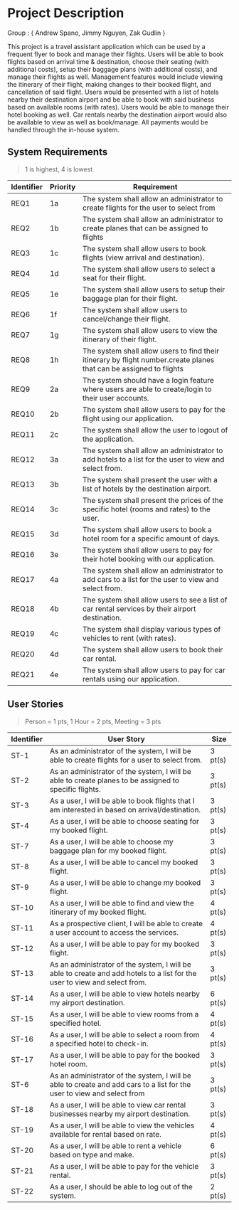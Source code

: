 # Project Description

Group : { Andrew Spano, Jimmy Nguyen, Zak Gudlin }

This project is a travel assistant application which can be used by a frequent flyer to book and manage their flights. 
Users will be able to book flights based on arrival time & destination, choose their seating (with additional costs),
setup their baggage plans (with additional costs), and manage their flights as well. Management features would 
include viewing the itinerary of their flight, making changes to their booked flight, and cancellation of 
said flight. Users would be presented with a list of hotels nearby their destination airport and be able to
book with said business based on available rooms (with rates). Users would be able to manage their hotel booking
as well. Car rentals nearby the destination airport would also be available to view as well as book/manage. 
All payments would be handled through the in-house system.

## System Requirements
> 1 is highest, 4 is lowest

Identifier | Priority | Requirement
---------- | ---------| -----------
REQ1       |    1a    | The system shall allow an administrator to create flights for the user to select from
REQ2       |    1b    | The system shall allow an administrator to create planes that can be assigned to flights
REQ3       |    1c    | The system shall allow users to book flights (view arrival and destination).  
REQ4       |    1d    | The system shall allow users to select a seat for their flight.
REQ5       |    1e    | The system shall allow users to setup their baggage plan for their flight.
REQ6       |    1f    | The system shall allow users to cancel/change their flight.
REQ7       |    1g    | The system shall allow users to view the itinerary of their flight.
REQ8       |    1h    | The system shall allow users to find their itinerary by flight number.create planes that can be assigned to flights
REQ9       |    2a    | The system should have a login feature where users are able to create/login to their user accounts.
REQ10      |    2b    | The system shall allow users to pay for the flight using our application.
REQ11      |    2c    | The system shall allow the user to logout of the application.
REQ12      |    3a    | The system shall allow an administrator to add hotels to a list for the user to view and select from.
REQ13      |    3b    | The system shall present the user with a list of hotels by the destination airport.
REQ14      |    3c    | The system shall present the prices of the specific hotel (rooms and rates) to the user.
REQ15      |    3d    | The system shall allow users to book a hotel room for a specific amount of days.
REQ16      |    3e    | The system shall allow users to pay for their hotel booking with our application.
REQ17      |    4a    | The system shall allow an administrator to add cars to a list for the user to view and select from.
REQ18      |    4b    | The system shall allow users to see a list of car rental services by their airport destination.
REQ19      |    4c    | The system shall display various types of vehicles to rent (with rates).
REQ20      |    4d    | The system shall allow users to book their car rental.
REQ21      |    4e    | The system shall allow users to pay for car rentals using our application.


## User Stories
> Person = 1 pts,
> 1 Hour = 2 pts,
> Meeting = 3 pts

Identifier | User Story | Size
---------- | ---------- | ----
ST-1       | As an administrator of the system, I will be able to create flights for a user to select from.   | 3 pt(s)
ST-2       | As an administrator of the system, I will be able to create planes to be assigned to specific flights. | 3 pt(s)
ST-3       | As a user, I will be able to book flights that I am interested in based on arrival/destination. | 3 pt(s)
ST-4       | As a user, I will be able to choose seating for my booked flight. | 3 pt(s)
ST-7       | As a user, I will be able to choose my baggage plan for my booked flight. | 3 pt(s)
ST-8       | As a user, I will be able to cancel my booked flight. | 3 pt(s)
ST-9       | As a user, I will be able to change my booked flight. | 3 pt(s)
ST-10       | As a user, I will be able to find and view the itinerary of my booked flight. | 4 pt(s)
ST-11       | As a prospective client, I will be able to create a user account to access the services. | 4 pt(s)
ST-12       | As a user, I will be able to pay for my booked flight. | 3 pt(s)
ST-13       | As an administrator of the system, I will be able to create and add hotels to a list for the user to view and select from. | 3 pt(s)
ST-14       | As a user, I will be able to view hotels nearby my airport destination. | 6 pt(s)
ST-15      | As a user, I will be able to view rooms from a specified hotel. | 4 pt(s)
ST-16      | As a user, I will be able to select a room from a specified hotel to check-in. | 4 pt(s)
ST-17      | As a user, I will be able to pay for the booked hotel room. | 3 pt(s)
ST-6       | As an administrator of the system, I will be able to create and add cars to a list for the user to view and select from | 3 pt(s)
ST-18      | As a user, I will be able to view car rental businesses nearby my airport destination. | 3 pt(s)
ST-19      | As a user, I will be able to view the vehicles available for rental based on rate. | 4 pt(s)
ST-20      | As a user, I will be able to rent a vehicle based on type and make. | 6 pt(s)
ST-21      | As a user, I will be able to pay for the vehicle rental. | 3 pt(s)
ST-22      | As a user, I should be able to log out of the system.    | 2 pt(s)
